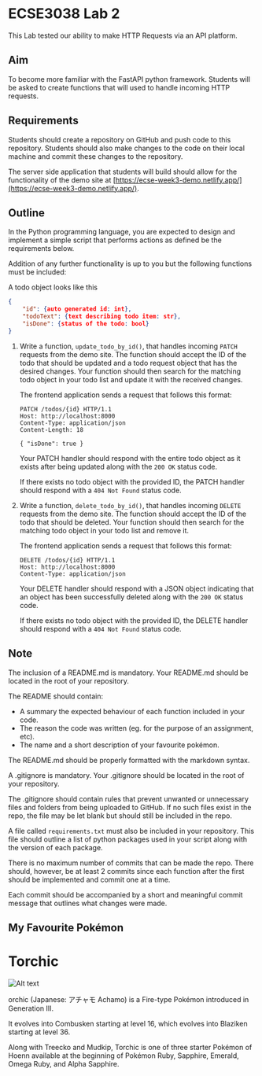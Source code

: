 # ECSE3038 Lab 2

This Lab tested our ability to make HTTP Requests via an API platform. 

## Aim

To become more familiar with the FastAPI python framework. Students will be asked to create functions that will used to handle incoming HTTP requests.

## Requirements

Students should create a repository on GitHub and push code to this repository. Students should also make changes to the code on their local machine and commit these changes to the repository.

The server side application that students will build should allow for the functionality of the demo site at [https://ecse-week3-demo.netlify.app/](https://ecse-week3-demo.netlify.app/).

## Outline

In the Python programming language, you are expected to design and implement a simple script that performs actions as defined be the requirements below. 

Addition of any further functionality is up to you but the following functions must be included:

A todo object looks like this

```json
{
	"id": {auto generated id: int},
	"todoText": {text describing todo item: str},
	"isDone": {status of the todo: bool}
}
```

1. Write a function, `update_todo_by_id()`, that handles incoming `PATCH` requests from the demo site. The function should accept the ID of the todo that should be updated and a todo request object that has the desired changes. Your function should then search for the matching todo object in your todo list and update it with the received changes.
    
    The frontend application sends a request that follows this format:
    
    ```
    PATCH /todos/{id} HTTP/1.1
    Host: http://localhost:8000
    Content-Type: application/json
    Content-Length: 18
    
    { "isDone": true }
    ```
    
    Your PATCH handler should respond with the entire todo object as it exists after being updated along with the `200 OK` status code. 
    
    If there exists no todo object with the provided ID, the PATCH handler should respond with a `404 Not Found` status code.
    
2. Write a function, `delete_todo_by_id()`, that handles incoming `DELETE` requests from the demo site. The function should accept the ID of the todo that should be deleted. Your function should then search for the matching todo object in your todo list and remove it.
    
    The frontend application sends a request that follows this format:
    
    ```
    DELETE /todos/{id} HTTP/1.1
    Host: http://localhost:8000
    Content-Type: application/json
    ```
    
    Your DELETE handler should respond with a JSON object indicating that an object has been successfully deleted along with the `200 OK` status code. 
    
    If there exists no todo object with the provided ID, the DELETE handler should respond with a `404 Not Found` status code.
    

## Note

The inclusion of a README.md is mandatory. Your README.md should be located in the root of your repository.  

The README should contain: 

- A summary the expected behaviour of each function included in your code.
- The reason the code was written (eg. for the purpose of an assignment, etc).
- The name and a short description of your favourite pokémon.

The README.md should be properly formatted with the markdown syntax.

A .gitignore is mandatory. Your .gitignore should be located in the root of your repository. 

The .gitignore should contain rules that prevent unwanted or unnecessary files and folders from being uploaded to GitHub. If no such files exist in the repo, the file may be let blank but should still be included in the repo.

A file called `requirements.txt` must also be included in your repository. This file should outline a list of python packages used in your script along with the version of each package.

There is no maximum number of commits that can be made the repo. There should, however, be at least 2 commits since each function after the first should be implemented and commit one at a time. 

Each commit should be accompanied by a short and meaningful commit message that outlines what changes were made.

## My Favourite Pokémon

# Torchic
![Alt text](https://bulbapedia.bulbagarden.net/wiki/File:0255Torchic.png "Torchic")

orchic (Japanese: アチャモ Achamo) is a Fire-type Pokémon introduced in Generation III.

It evolves into Combusken starting at level 16, which evolves into Blaziken starting at level 36.

Along with Treecko and Mudkip, Torchic is one of three starter Pokémon of Hoenn available at the beginning of Pokémon Ruby, Sapphire, Emerald, Omega Ruby, and Alpha Sapphire.